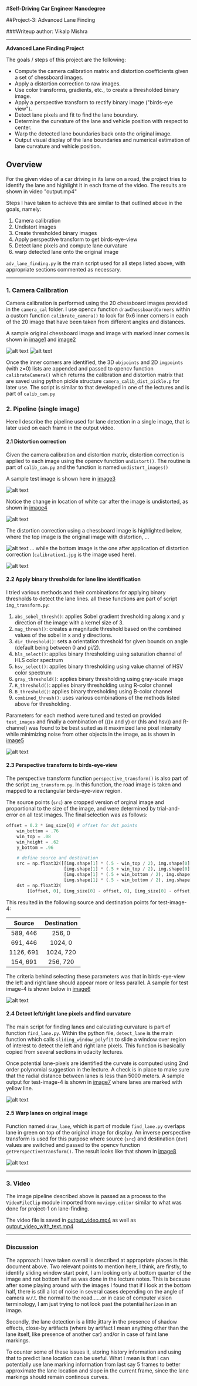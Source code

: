 #**Self-Driving Car Engineer Nanodegree** 

##Project-3: Advanced Lane Finding

###Writeup author: Vikalp Mishra

---

**Advanced Lane Finding Project**

The goals / steps of this project are the following:

* Compute the camera calibration matrix and distortion coefficients given a set of chessboard images.
* Apply a distortion correction to raw images.
* Use color transforms, gradients, etc., to create a thresholded binary image.
* Apply a perspective transform to rectify binary image ("birds-eye view").
* Detect lane pixels and fit to find the lane boundary.
* Determine the curvature of the lane and vehicle position with respect to center.
* Warp the detected lane boundaries back onto the original image.
* Output visual display of the lane boundaries and numerical estimation of lane curvature and vehicle position.

[//]: # (Image References)

[image1]: ./camera_cal/calibration2.jpg "Orignal chessboard image"
[image2]: ./output_images/camera_cal_files/corners_marked_calibration2.jpg
[image3]: ./test_images/test4.jpg "test-image-4"
[image4]: ./output_images/undistorted_test_images/undistorted_test4.jpg "undistorted test-image-4"
[image5]: ./output_images/test4_combo_threshold.jpg "binary thresholding of test-image-4"
[image6]: ./output_images/test4_perspective.jpg "Birds-eye-view, test-image-4"
[image7]: ./output_images/tes4_sliding_window.jpg "lane line identification"
[image8]: ./output_images/test4_lane_overlap.jpg "best fit lanes overlapped on to the original image"
[image9]: ./camera_cal/calibration1.jpg "original camera-cal image-1"
[image10]: ./output_images/undist_calibration1.jpg "undistorted camera-cal image-1"


## Overview ##
For the given video of a car driving in its lane on a road, the project tries to identify the lane and highlight it in each frame of the video. The results are shown in video "output.mp4"

Steps I have taken to achieve this are similar to that outlined above in the goals, namely:

1. Camera calibration
2. Undistort images
3. Create thresholded binary images
4. Apply perspective transform to get birds-eye-view
5. Detect lane pixels and compute lane curvature
6. warp detected lane onto the original image

`adv_lane_finding.py` is the main script used for all steps listed above, with appropriate sections commented as necessary.

---

### 1. Camera Calibration

Camera calibration is performed using the 20 chessboard images provided in the `camera_cal` folder. I use opencv function `drawChessboardCorners` within a custom function `calibrate_camera()` to look for 9x6 inner corners in each of the 20 image that have been taken from different angles and distances. 

A sample original chessboard image and image with marked inner cornes is shown in [image1] and [image2]

![alt text][image1]
![alt text][image2]

Once the inner corners are identified, the 3D `objpoints` and 2D `imgpoints` (with z=0) lists are appended and passed to opencv function `calibrateCamera()` which returns the calibration and distortion matrix that are saved using python pickle structure `camera_calib_dist_pickle.p` for later use. The script is similar to that developed in one of the lectures and is part of `calib_cam.py`

### 2. Pipeline (single image)
Here I describe the pipeline used for lane detection in a single image, that is later used on each frame in the output video.

#### 2.1 Distortion correction
Given the camera calibration and distortion matrix, distortion correction is applied to each image using the opencv function `undistort()`. The routine is part of `calib_cam.py` and the function is named `undistort_images()`

A sample test image is shown here in [image3]

![alt text][image3]

Notice the change in location of white car after the image is undistorted, as shown in [image4]

![alt text][image4]

The distortion correction using a chessboard image is highlighted below, where the top image is the original image with distortion, ...

![alt text][image9]
... while the bottom image is the one after application of distortion correction (`calibration1.jpg` is the image used here).

![alt text][image10]

#### 2.2 Apply binary thresholds for lane line identification

I tried various methods and their combinations for applying binary thresholds to detect the lane lines. all these functions are part of script `img_transform.py`:

1. `abs_sobel_thresh()`: applies Sobel gradient thresholding along x and y direction of the image with a kernel size of 3.
2. `mag_thresh()`: creates a magnitude threshold based on the combined values of the sobel in x and y directions.
3. `dir_threshold()`: sets a orientation threshold for given bounds on angle (default being between 0 and pi/2).
4. `hls_select()`: applies binary thresholding using saturation channel of HLS color spectrum
5. `hsv_select()`: applies binary thresholding using value channel of HSV color spectrum
6. `gray_threshold()`: applies binary thresholding using gray-scale image
7. `R_threshold()`: applies binary thresholding using R-color channel
8. `B_threshold()`: applies binary thresholding using B-color channel
9. `combined_thresh()`: uses various combinations of the methods listed above for thresholding.

Parameters for each method were tuned and tested on provided `test_images` and finally a combination of (((x and y) or (hls and hsv)) and R-channel) was found to be best suited as it maximized lane pixel intensity while minimizing noise from other objects in the image, as is shown in [image5]

![alt text][image5]

#### 2.3 Perspective transform to birds-eye-view

The perspective transform function `perspective_transform()` is also part of the script `img_transform.py`. In this function, the road image is taken and mapped to a rectangular birds-eye-view region.

The source points (`src`) are cropped version of orginal image and proportional to the size of the image, and were determined by trial-and-error on all test images. The final selection was as follows:

```python
offset = 0.2 * img_size[0] # offset for dst points
    win_bottom = .76
    win_top = .08
    win_height = .62
    y_bottom = .96

    # define source and destination
    src = np.float32([[img.shape[1] * (.5 - win_top / 2), img.shape[0] * win_height],
                      [img.shape[1] * (.5 + win_top / 2), img.shape[0] * win_height], \
                      [img.shape[1] * (.5 + win_bottom / 2), img.shape[0] * y_bottom],
                      [img.shape[1] * (.5 - win_bottom / 2), img.shape[0] * y_bottom]])
    dst = np.float32(
        [[offset, 0], [img_size[0] - offset, 0], [img_size[0] - offset, img_size[1]], [offset, img_size[1]]])

```

This resulted in the following source and destination points for test-image-4:

| Source        | Destination   | 
|:-------------:|:-------------:| 
| 589, 446      | 256, 0        | 
| 691, 446      | 1024, 0      |
| 1126, 691     | 1024, 720      |
| 154, 691      | 256, 720       |

The criteria behind selecting these parameters was that in birds-eye-view the left and right lane should appear more or less parallel. A sample for test image-4 is shown below in [image6]

![alt text][image6]

#### 2.4 Detect left/right lane pixels and find curvature

The main script for finding lanes and calculating curvature is part of function `find_lane.py`. Within the python file, `detect_lane` is the main function which calls `sliding_window_polyfit` to slide a window over region of interest to detect the left and right lane pixels. This function is basically copied from several sections in udacity lectures.

Once potential lane-pixels are identified the curvate is computed using 2nd order polynomial suggestion in the lecture. A check is in place to make sure that the radial distance between lanes is less than 5000 meters. A sample output for test-image-4 is shown in [image7] where lanes are marked with yellow line.

![alt text][image7]

#### 2.5 Warp lanes on original image

Function named `draw_lane`, which is part of module `find_lane.py` overlaps lane in green on top of the original image for display. An inverse perspective transform is used for this purpose where source (`src`) and destination (`dst`) values are switched and passed to the opencv function `getPerspectiveTransform()`. The result looks like that shown in [image8]

![alt text][image8]

---
### 3. Video

The image pipeline described above is passed as a process to the `VideoFileClip` module imported from `moviepy.editor` similar to what was done for project-1 on lane-finding.

The video file is saved in [output_video.mp4](./output_video.mp4) as well as [output\_video\_with_text.mp4](./output_video_with_text.mp4)

---

### Discussion

The approach I have taken overall is described at appropriate places in this document above. Two relevant points to mention here, I think, are firstly, to identify sliding window start point, I am looking only at bottom quarter of the image and not bottom half as was done in the lecture notes. This is because after some playing around with the images I found that if I look at the bottom half, there is still a lot of noise in several cases depending on the angle of camera w.r.t. the normal to the road......or in case of computer vision terminology, I am just trying to not look past the potential `horizon` in an image.

Secondly, the lane detection is a little jittary in the presence of shadow effects, close-by artifacts (where by artifact I mean anything other than the lane itself, like presence of another car) and/or in case of faint lane markings.

To counter some of these issues it, storing history information and using that to predict lane location can be useful. What I mean is that I can potentially use lane marking information from last say 5 frames to better approximate the lane location and slope in the current frame, since the lane markings should remain continous curves.
